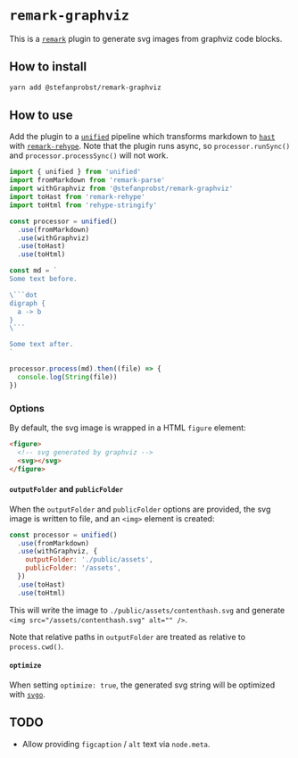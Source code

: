 # `remark-graphviz`

This is a [`remark`](https://github.com/remarkjs/remark) plugin to generate svg
images from graphviz code blocks.

## How to install

```bash
yarn add @stefanprobst/remark-graphviz
```

## How to use

Add the plugin to a [`unified`](https://github.com/unifiedjs/unified) pipeline
which transforms markdown to
[`hast`](https://github.com/syntax-tree/hast#list-of-utilities) with
[`remark-rehype`](https://github.com/remarkjs/remark-rehype). Note that the
plugin runs async, so `processor.runSync()` and `processor.processSync()` will
not work.

````js
import { unified } from 'unified'
import fromMarkdown from 'remark-parse'
import withGraphviz from '@stefanprobst/remark-graphviz'
import toHast from 'remark-rehype'
import toHtml from 'rehype-stringify'

const processor = unified()
  .use(fromMarkdown)
  .use(withGraphviz)
  .use(toHast)
  .use(toHtml)

const md = `
Some text before.

\```dot
digraph {
  a -> b
}
\```

Some text after.
`

processor.process(md).then((file) => {
  console.log(String(file))
})
````

### Options

By default, the svg image is wrapped in a HTML `figure` element:

```html
<figure>
  <!-- svg generated by graphviz -->
  <svg></svg>
</figure>
```

#### `outputFolder` and `publicFolder`

When the `outputFolder` and `publicFolder` options are provided, the svg image
is written to file, and an `<img>` element is created:

```js
const processor = unified()
  .use(fromMarkdown)
  .use(withGraphviz, {
    outputFolder: './public/assets',
    publicFolder: '/assets',
  })
  .use(toHast)
  .use(toHtml)
```

This will write the image to `./public/assets/contenthash.svg` and generate
`<img src="/assets/contenthash.svg" alt="" />`.

Note that relative paths in `outputFolder` are treated as relative to
`process.cwd()`.

#### `optimize`

When setting `optimize: true`, the generated svg string will be optimized with
[`svgo`](https://github.com/svg/svgo).

## TODO

- Allow providing `figcaption` / `alt` text via `node.meta`.
